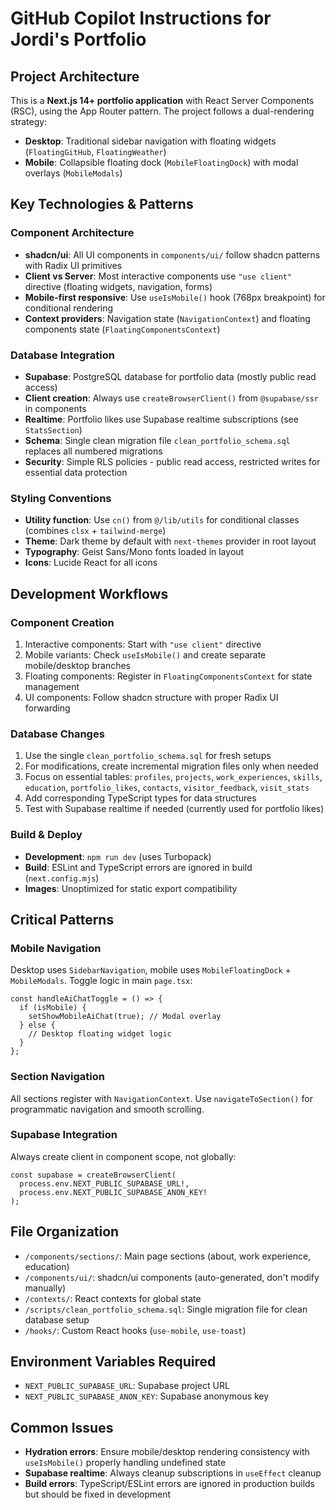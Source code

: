 # GitHub Copilot Instructions for Jordi's Portfolio

## Project Architecture

This is a **Next.js 14+ portfolio application** with React Server Components (RSC), using the App Router pattern. The project follows a dual-rendering strategy:

- **Desktop**: Traditional sidebar navigation with floating widgets (`FloatingGitHub`, `FloatingWeather`)
- **Mobile**: Collapsible floating dock (`MobileFloatingDock`) with modal overlays (`MobileModals`)

## Key Technologies & Patterns

### Component Architecture

- **shadcn/ui**: All UI components in `components/ui/` follow shadcn patterns with Radix UI primitives
- **Client vs Server**: Most interactive components use `"use client"` directive (floating widgets, navigation, forms)
- **Mobile-first responsive**: Use `useIsMobile()` hook (768px breakpoint) for conditional rendering
- **Context providers**: Navigation state (`NavigationContext`) and floating components state (`FloatingComponentsContext`)

### Database Integration

- **Supabase**: PostgreSQL database for portfolio data (mostly public read access)
- **Client creation**: Always use `createBrowserClient()` from `@supabase/ssr` in components
- **Realtime**: Portfolio likes use Supabase realtime subscriptions (see `StatsSection`)
- **Schema**: Single clean migration file `clean_portfolio_schema.sql` replaces all numbered migrations
- **Security**: Simple RLS policies - public read access, restricted writes for essential data protection

### Styling Conventions

- **Utility function**: Use `cn()` from `@/lib/utils` for conditional classes (combines `clsx` + `tailwind-merge`)
- **Theme**: Dark theme by default with `next-themes` provider in root layout
- **Typography**: Geist Sans/Mono fonts loaded in layout
- **Icons**: Lucide React for all icons

## Development Workflows

### Component Creation

1. Interactive components: Start with `"use client"` directive
2. Mobile variants: Check `useIsMobile()` and create separate mobile/desktop branches
3. Floating components: Register in `FloatingComponentsContext` for state management
4. UI components: Follow shadcn structure with proper Radix UI forwarding

### Database Changes

1. Use the single `clean_portfolio_schema.sql` for fresh setups
2. For modifications, create incremental migration files only when needed
3. Focus on essential tables: `profiles`, `projects`, `work_experiences`, `skills`, `education`, `portfolio_likes`, `contacts`, `visitor_feedback`, `visit_stats`
4. Add corresponding TypeScript types for data structures
5. Test with Supabase realtime if needed (currently used for portfolio likes)

### Build & Deploy

- **Development**: `npm run dev` (uses Turbopack)
- **Build**: ESLint and TypeScript errors are ignored in build (`next.config.mjs`)
- **Images**: Unoptimized for static export compatibility

## Critical Patterns

### Mobile Navigation

Desktop uses `SidebarNavigation`, mobile uses `MobileFloatingDock` + `MobileModals`. Toggle logic in main `page.tsx`:

```tsx
const handleAiChatToggle = () => {
  if (isMobile) {
    setShowMobileAiChat(true); // Modal overlay
  } else {
    // Desktop floating widget logic
  }
};
```

### Section Navigation

All sections register with `NavigationContext`. Use `navigateToSection()` for programmatic navigation and smooth scrolling.

### Supabase Integration

Always create client in component scope, not globally:

```tsx
const supabase = createBrowserClient(
  process.env.NEXT_PUBLIC_SUPABASE_URL!,
  process.env.NEXT_PUBLIC_SUPABASE_ANON_KEY!
);
```

## File Organization

- `/components/sections/`: Main page sections (about, work experience, education)
- `/components/ui/`: shadcn/ui components (auto-generated, don't modify manually)
- `/contexts/`: React contexts for global state
- `/scripts/clean_portfolio_schema.sql`: Single migration file for clean database setup
- `/hooks/`: Custom React hooks (`use-mobile`, `use-toast`)

## Environment Variables Required

- `NEXT_PUBLIC_SUPABASE_URL`: Supabase project URL
- `NEXT_PUBLIC_SUPABASE_ANON_KEY`: Supabase anonymous key

## Common Issues

- **Hydration errors**: Ensure mobile/desktop rendering consistency with `useIsMobile()` properly handling undefined state
- **Supabase realtime**: Always cleanup subscriptions in `useEffect` cleanup
- **Build errors**: TypeScript/ESLint errors are ignored in production builds but should be fixed in development
